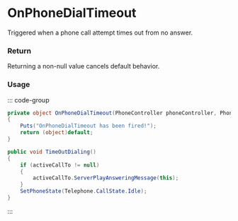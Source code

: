 # OnPhoneDialTimeout
<Badge type="info" text="Phone"/>[<Badge type="danger" text="Carbon Compatible"/>](https://github.com/CarbonCommunity/Carbon)[<Badge type="warning" text="Oxide Compatible"/>](https://github.com/OxideMod/Oxide.Rust)
Triggered when a phone call attempt times out from no answer.

### Return
Returning a non-null value cancels default behavior.

### Usage
::: code-group
```csharp [Example]
private object OnPhoneDialTimeout(PhoneController phoneController, PhoneController self1, PhoneController self2)
{
	Puts("OnPhoneDialTimeout has been fired!");
	return (object)default;
}
```
```csharp [Source — Assembly-CSharp @ PhoneController]
public void TimeOutDialing()
{
	if (activeCallTo != null)
	{
		activeCallTo.ServerPlayAnsweringMessage(this);
	}
	SetPhoneState(Telephone.CallState.Idle);
}

```
:::
